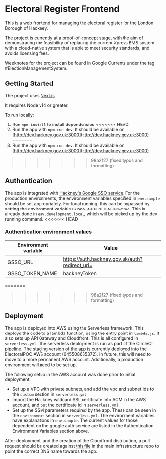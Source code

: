 # Electoral Register Frontend

This is a web frontend for managing the electoral register for the London Borough of Hackney.

The project is currently at a proof-of-concept stage, with the aim of demonstrating the feasibility of replacing the current Xpress EMS system with a cloud-native system that is able to meet security standards, and avoids licensing fees.

Weeknotes for the project can be found in Google Currents under the tag #ElectionManagementSystem.

## Getting Started

The project uses [Next.js](https://nextjs.org)

It requires Node v14 or greater.

To run locally:

1. Run `npm install` to install dependencies
<<<<<<< HEAD
1. Run the app with `npm run dev`. It should be available on [http://dev.hackney.gov.uk:3000](http://dev.hackney.gov.uk:3000)
=======
2. Run the app with `npm run dev`. It should be available on [http://dev.hackney.gov.uk:3000](http://dev.hackney.gov.uk:3000)
>>>>>>> 98a2f27 (fixed typos and formatting)

## Authentication

The app is integrated with [Hackney's Google SSO service](https://github.com/LBHackney-IT/LBH-Google-auth).
For the production environments, the environment variables specified in `env.sample` should be set appropriately.
For local running, this can be bypassed by setting the environment variable `BYPASS_AUTHENTICATION=true`. This is already done
in `env.development.local`, which will be picked up by the dev running command.
<<<<<<< HEAD

### Authentication environment values

| Environment variable | Value |
| --- | --- |
| GSSO_URL | https://auth.hackney.gov.uk/auth?redirect_uri= |
| GSSO_TOKEN_NAME | hackneyToken |
=======
>>>>>>> 98a2f27 (fixed typos and formatting)

## Deployment

The app is deployed into AWS using the Serverless framework. This deploys the code to a lambda function, using the entry point in `lambda.js`. It also sets up API Gateway and Cloudfront. This is all configured in `serverless.yml`. The serverless deployment is run as part of the CircleCI pipeline. The staging version of the app is currently deployed into the ElectoralPOC AWS account (645508685372). In future, this will need to move to a more permanent AWS account. Additionally, a production environment will need to be set up.

The following setup in the AWS account was done prior to initial deployment:
* Set up a VPC with private subnets, and add the vpc and subnet ids to the `custom` section in `serverless.yml`
* Import the Hackney wildcard SSL certificate into ACM in the AWS account, and put the certificate id in `serverless.yml`
* Set up the SSM parameters required by the app. These can be seen in the `environment` section in `serverless.yml`. The environment variables have explanations in `env.sample`. The current values for those dependent on the google auth service are listed in the Authentication Environment Variables section above.

After deployment, and the creation of the Cloudfront distribution, a pull request should be created against [this file](https://github.com/LBHackney-IT/infrastructure/blob/master/platform/public-dns/terraform/zones/uk-gov-hackney/22-cname-records.tf) in the main infrastructure repo to point the correct DNS name towards the app.
